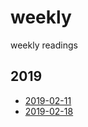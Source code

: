 # weekly
weekly readings

## 2019
* [2019-02-11](./2019/2019-02-11.md)
* [2019-02-18](./2019/2019-02-18.md)